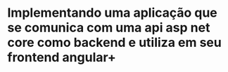 # Implementando uma aplicação que se comunica com uma api asp net core como backend e utiliza em seu frontend angular+
